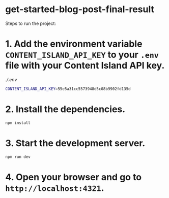 # get-started-blog-post-final-result

Steps to run the project:

# 1. Add the environment variable `CONTENT_ISLAND_API_KEY` to your `.env` file with your Content Island API key.

_./.env_

```bash
CONTENT_ISLAND_API_KEY=55e5a31cc5573948d5c08b9902fd135d
```

# 2. Install the dependencies.

```bash
npm install
```

# 3. Start the development server.

```bash
npm run dev
```

# 4. Open your browser and go to `http://localhost:4321`.
